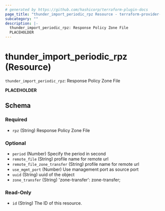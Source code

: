 ```yaml
---
# generated by https://github.com/hashicorp/terraform-plugin-docs
page_title: "thunder_import_periodic_rpz Resource - terraform-provider-thunder"
subcategory: ""
description: |-
  thunder_import_periodic_rpz: Response Policy Zone File
  PLACEHOLDER
---
```


# thunder_import_periodic_rpz (Resource)

`thunder_import_periodic_rpz`: Response Policy Zone File

__PLACEHOLDER__



<!-- schema generated by tfplugindocs -->
## Schema

### Required

- `rpz` (String) Response Policy Zone File

### Optional

- `period` (Number) Specify the period in second
- `remote_file` (String) profile name for remote url
- `remote_file_zone_transfer` (String) profile name for remote url
- `use_mgmt_port` (Number) Use management port as source port
- `uuid` (String) uuid of the object
- `zone_transfer` (String) 'zone-transfer': zone-transfer;

### Read-Only

- `id` (String) The ID of this resource.


